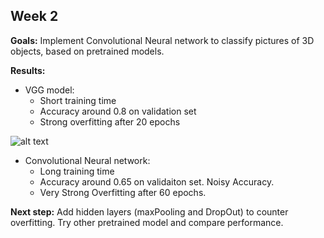 ## Week 2

**Goals:** Implement Convolutional Neural network to classify pictures of 3D objects, based on pretrained models.

**Results:**
- VGG model:
	- Short training time
	- Accuracy around 0.8 on validation set
	- Strong overfitting after 20 epochs

![alt text](https://github.com/StanislasChaillou/Independent_Study/blob/master/Week2/IMG/acc.png)

- Convolutional Neural network:
	- Long training time
	- Accuracy around 0.65 on validaiton set. Noisy Accuracy.
	- Very Strong Overfitting after 60 epochs. 

**Next step:** Add hidden layers (maxPooling and DropOut) to counter overfitting. Try other pretrained model and compare performance.
